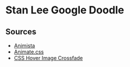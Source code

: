 # Stan Lee Google Doodle

## Sources
* [Animista](http://animista.net/)
* [Animate.css](https://daneden.github.io/animate.css/)
* [CSS Hover Image Crossfade](https://codepen.io/MengruZhang/pen/WOrxEd)
